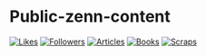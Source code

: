 # Public-zenn-content

[![Likes](https://badgen.org/img/zenn/roota5666/likes?style=plastic)](https://zenn.dev/roota5666) [![Followers](https://badgen.org/img/zenn/roota5666/followers?style=plastic)](https://zenn.dev/roota5666) [![Articles](https://badgen.org/img/zenn/roota5666/articles?style=plastic)](https://zenn.dev/roota5666) [![Books](https://badgen.org/img/zenn/roota5666/books?style=plastic)](https://zenn.dev/roota5666?tab=books) [![Scraps](https://badgen.org/img/zenn/roota5666/scraps?style=plastic)](https://zenn.dev/roota5666?tab=scraps)

